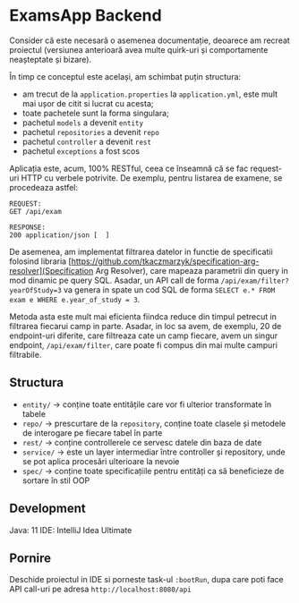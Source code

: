 # ExamsApp Backend

Consider că este necesară o asemenea documentație, deoarece am recreat proiectul (versiunea anterioară avea multe 
quirk-uri și comportamente neașteptate și bizare).

În timp ce conceptul este același, am schimbat puțin structura:
- am trecut de la `application.properties` la `application.yml`, este mult mai ușor de citit si lucrat cu acesta;
- toate pachetele sunt la forma singulara;
- pachetul `models` a devenit `entity`
- pachetul `repositories` a devenit `repo`
- pachetul `controller` a devenit `rest`
- pachetul `exceptions` a fost scos

Aplicația este, acum, 100% RESTful, ceea ce înseamnă că se fac request-uri HTTP cu verbele potrivite. De exemplu, 
pentru listarea de examene, se procedeaza astfel:
```
REQUEST: 
GET /api/exam

RESPONSE:
200 application/json [  ]
```

De asemenea, am implementat filtrarea datelor in functie de specificatii folosind libraria 
[https://github.com/tkaczmarzyk/specification-arg-resolver](Specification Arg Resolver), care mapeaza parametrii
din query in mod dinamic pe query SQL. Asadar, un API call de forma `/api/exam/filter?yearOfStudy=3` va genera in spate
un cod SQL de forma `SELECT e.* FROM exam e WHERE e.year_of_study = 3`.

Metoda asta este mult mai eficienta fiindca reduce din timpul petrecut in filtrarea fiecarui camp in parte. Asadar, in 
loc sa avem, de exemplu, 20 de endpoint-uri diferite, care filtreaza cate un camp fiecare, avem un singur endpoint,
`/api/exam/filter`, care poate fi compus din mai multe campuri filtrabile.

## Structura
- `entity/` -> conține toate entitățile care vor fi ulterior transformate în tabele
- `repo/` -> prescurtare de la `repository`, conține toate clasele și metodele de interogare pe fiecare tabel în parte
- `rest/` -> conține controllerele ce servesc datele din baza de date
- `service/` -> este un layer intermediar între controller și repository, unde se pot aplica procesări ulterioare la nevoie
- `spec/` -> conține toate specificațiile pentru entități ca să beneficieze de sortare în stil OOP

## Development
Java: 11
IDE: IntelliJ Idea Ultimate

## Pornire
Deschide proiectul in IDE si porneste task-ul `:bootRun`, dupa care poti face API call-uri pe adresa 
`http://localhost:8080/api`